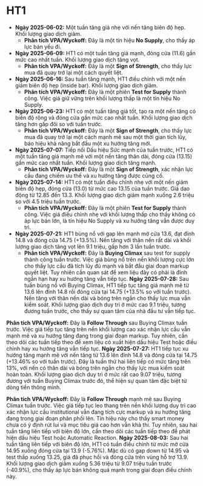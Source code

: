 # HT1

- **Ngày 2025-06-02:** Một tuần tăng giá nhẹ với nến tăng biên độ hẹp. Khối lượng giao dịch giảm.
    - **Phân tích VPA/Wyckoff:** Đây là một tín hiệu **No Supply**, cho thấy áp lực bán yếu đi.
- **Ngày 2025-06-09:** HT1 có một tuần tăng giá mạnh, đóng cửa (11.6) gần mức cao nhất tuần. Khối lượng giao dịch tăng vọt.
    - **Phân tích VPA/Wyckoff:** Đây là một **Sign of Strength**, cho thấy lực mua đã quay trở lại một cách quyết liệt.
- **Ngày 2025-06-16:** Sau tuần tăng mạnh, HT1 điều chỉnh với một nến giảm biên độ hẹp (inside bar). Khối lượng giao dịch giảm.
    - **Phân tích VPA/Wyckoff:** Đây là một phiên **Test for Supply** thành công. Việc giá giữ vững trên khối lượng thấp là một tín hiệu No Supply.
- **Ngày 2025-06-23:** HT1 có một tuần tăng giá tốt, tạo ra một nến tăng có biên độ rộng và đóng cửa gần mức cao nhất tuần. Khối lượng giao dịch tăng hơn gấp đôi so với tuần trước.
    - **Phân tích VPA/Wyckoff:** Đây là một **Sign of Strength**, cho thấy lực mua đã quay trở lại một cách mạnh mẽ sau một thời gian tích lũy, báo hiệu khả năng bắt đầu một xu hướng tăng mới.
- **Ngày 2025-07-07:** Tiếp nối Dấu hiệu Sức mạnh của tuần trước, HT1 có một tuần tăng giá mạnh mẽ với một nến tăng thân dài, đóng cửa (13.15) gần mức cao nhất tuần. Khối lượng giao dịch tăng mạnh.
    - **Phân tích VPA/Wyckoff:** Đây là một **Sign of Strength**, xác nhận lực cầu đang chiếm ưu thế và xu hướng tăng được củng cố.
- **Ngày 2025-07-14:** HT1 có một tuần điều chỉnh nhẹ với một nến giảm biên độ hẹp, đóng cửa (13.0) từ mức cao 13.15 của tuần trước. Giá dao động từ 12.85 đến 13.3. Khối lượng giao dịch giảm mạnh xuống 2.6 triệu so với 4.5 triệu tuần trước.
    - **Phân tích VPA/Wyckoff:** Đây là một phiên **Test for Supply** thành công. Việc giá điều chỉnh nhẹ với khối lượng thấp cho thấy không có áp lực bán lớn, là tín hiệu No Supply và xu hướng tăng vẫn được duy trì.
- **Ngày 2025-07-21:** HT1 bùng nổ với gap lên mạnh mở cửa 13.6, đạt đỉnh 14.8 và đóng cửa 14.75 (+13.5%). Nến tăng với thân nến rất dài và khối lượng giao dịch tăng vọt lên 9.1 triệu, gấp hơn 3 lần tuần trước.
    - **Phân tích VPA/Wyckoff:** Đây là **Buying Climax** sau test for supply thành công tuần trước. Việc giá bùng nổ trên nền khối lượng cực lớn cho thấy lực cầu đã tích lũy đủ mạnh và bắt đầu giai đoạn markup quyết liệt. Tuy nhiên cần quan sát để xem liệu đây có phải là đỉnh ngắn hạn hay xu hướng tăng vẫn tiếp tục.
**Ngày 2025-07-28:** Sau tuần bùng nổ với Buying Climax, HT1 tiếp tục tăng giá mạnh mẽ từ 13.6 lên đỉnh 14.8 rồi đóng cửa tại 14.75 (+13.5% so với tuần trước). Nến tăng với thân nến dài và bóng trên ngắn cho thấy lực mua vẫn kiểm soát. Khối lượng giao dịch duy trì ở mức cao 9.1 triệu, tương đương tuần trước, cho thấy sự quan tâm của nhà đầu tư vẫn tiếp tục.

**Phân tích VPA/Wyckoff:** Đây là **Follow Through** sau Buying Climax tuần trước. Việc giá tiếp tục tăng trên nền khối lượng cao xác nhận lực cầu vẫn mạnh mẽ và xu hướng tăng đang trong giai đoạn markup. Tuy nhiên, cần theo dõi các tuần tiếp theo để xem liệu có xuất hiện dấu hiệu Test hoặc điều chỉnh hay xu hướng tăng vẫn tiếp tục.
**Ngày 2025-07-27:** HT1 tiếp tục xu hướng tăng mạnh mẽ với nến tăng từ 13.6 lên đỉnh 14.8 và đóng cửa tại 14.75 (+13.46% so với tuần trước). Đây là tuần thứ hai liên tiếp có mức tăng trên 13%, với nến có thân dài và bóng trên ngắn cho thấy lực mua kiểm soát hoàn toàn. Khối lượng giao dịch duy trì ở mức rất cao 9.07 triệu, tương đương với tuần Buying Climax trước đó, thể hiện sự quan tâm đặc biệt từ dòng tiền thông minh.

**Phân tích VPA/Wyckoff:** Đây là **Follow Through** mạnh mẽ sau Buying Climax tuần trước. Việc giá tiếp tục leo thang trên nền khối lượng duy trì cao xác nhận lực cầu institutional vẫn đang tích cực markup và xu hướng tăng đang trong giai đoạn phân phối lên. Tín hiệu này cho thấy smart money chưa có ý định rút lui và mục tiêu giá cao hơn vẫn khả thi. Tuy nhiên, sau hai tuần tăng liên tiếp với biên độ lớn, cần theo dõi các tuần tiếp theo để phát hiện dấu hiệu Test hoặc Automatic Reaction.
**Ngày 2025-08-03:** Sau hai tuần tăng liên tiếp với biên độ lớn, HT1 có tuần điều chỉnh từ mức mở cửa 14.95 xuống đóng cửa tại 13.9 (-5.76%). Mặc dù có gap down từ 14.95 và test thấp xuống 13.25, giá đã phục hồi và đóng cửa trên vùng hỗ trợ 13.9. Khối lượng giao dịch giảm xuống 5.36 triệu từ 9.07 triệu tuần trước (-40.9%), cho thấy áp lực bán không quá mạnh trong giai đoạn điều chỉnh này.
